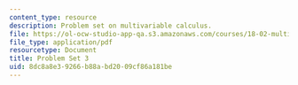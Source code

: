 ```yaml
---
content_type: resource
description: Problem set on multivariable calculus.
file: https://ol-ocw-studio-app-qa.s3.amazonaws.com/courses/18-02-multivariable-calculus-fall-2007/8dc8a8e39266b88abd2009cf86a181be_ps3.pdf
file_type: application/pdf
resourcetype: Document
title: Problem Set 3
uid: 8dc8a8e3-9266-b88a-bd20-09cf86a181be
---
```

